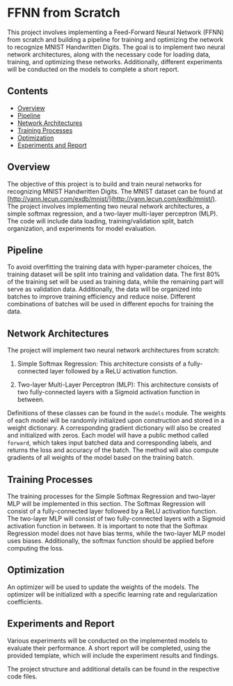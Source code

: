 # FFNN from Scratch

This project involves implementing a Feed-Forward Neural Network (FFNN) from scratch and building a pipeline for training and optimizing the network to recognize MNIST Handwritten Digits. The goal is to implement two neural network architectures, along with the necessary code for loading data, training, and optimizing these networks. Additionally, different experiments will be conducted on the models to complete a short report.

## Contents

- [Overview](#overview)
- [Pipeline](#pipeline)
- [Network Architectures](#network-architectures)
- [Training Processes](#training-processes)
- [Optimization](#optimization)
- [Experiments and Report](#experiments-and-report)


## Overview

The objective of this project is to build and train neural networks for recognizing MNIST Handwritten Digits. The MNIST dataset can be found at [http://yann.lecun.com/exdb/mnist/](http://yann.lecun.com/exdb/mnist/). The project involves implementing two neural network architectures, a simple softmax regression, and a two-layer multi-layer perceptron (MLP). The code will include data loading, training/validation split, batch organization, and experiments for model evaluation.

## Pipeline

To avoid overfitting the training data with hyper-parameter choices, the training dataset will be split into training and validation data. The first 80% of the training set will be used as training data, while the remaining part will serve as validation data. Additionally, the data will be organized into batches to improve training efficiency and reduce noise. Different combinations of batches will be used in different epochs for training the data.

## Network Architectures

The project will implement two neural network architectures from scratch:

1. Simple Softmax Regression: This architecture consists of a fully-connected layer followed by a ReLU activation function.

2. Two-layer Multi-Layer Perceptron (MLP): This architecture consists of two fully-connected layers with a Sigmoid activation function in between.

Definitions of these classes can be found in the `models` module. The weights of each model will be randomly initialized upon construction and stored in a weight dictionary. A corresponding gradient dictionary will also be created and initialized with zeros. Each model will have a public method called `forward`, which takes input batched data and corresponding labels, and returns the loss and accuracy of the batch. The method will also compute gradients of all weights of the model based on the training batch.

## Training Processes

The training processes for the Simple Softmax Regression and two-layer MLP will be implemented in this section. The Softmax Regression will consist of a fully-connected layer followed by a ReLU activation function. The two-layer MLP will consist of two fully-connected layers with a Sigmoid activation function in between. It is important to note that the Softmax Regression model does not have bias terms, while the two-layer MLP model uses biases. Additionally, the softmax function should be applied before computing the loss.

## Optimization

An optimizer will be used to update the weights of the models. The optimizer will be initialized with a specific learning rate and regularization coefficients.

## Experiments and Report

Various experiments will be conducted on the implemented models to evaluate their performance. A short report will be completed, using the provided template, which will include the experiment results and findings.



The project structure and additional details can be found in the respective code files.